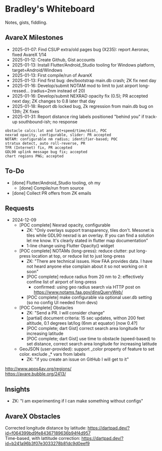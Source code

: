 # Bradley's Whiteboard
Notes, gists, fiddling.  

## AvareX Milestones
* 2025-01-07: Find CSUP extra/old pages bug (X235): report Aeronav, fixed AvareX 1/14
* 2025-01-12: Create Github, Gist accounts
* 2025-01-13: Install Flutter/Android_Studio tooling for Windows platform, target=Android/Windows
* 2025-01-13: First compile/run of AvareX
* 2025-01-13: Find first bug: dev/bootstrap main.db crash; ZK fix next day
* 2025-01-16: Develop/submit NOTAM mod to limit to just airport long-ressed... (radius=2nm instead of 20)
* 2025-01-16: Develop/submit NEXRAD opacity fix (0.5); PR accepted next day; ZK changes to 0.8 later that day
* 2025-01-18: Report db locked bug, Zk regression from main.db bug on 13th; ZK fixes
* 2025-01-31: Report distance ring labels positioned "behind you" if track-up southbound-ish; no response

```
obstacle calcs:lat and lat+speed/time/dist, POC
nexrad opacity, configurable, slider: PR accepted
NOTAM: configurable nm radius; identifier-based; POC
stratux detect, auto roll-reverse, PR
TFR (Internet) fix, PR accepted
GDL90 uplink message bug fix; accepted
chart regions PNG; accepted
```
  
## To-Do
* [done] Flutter/Android_Studio tooling, oh my
    * [done] Compile/run from source
* [done] Collect PR offers from ZK emails

## Requests
* 2024-12-09
   * [POC complete] Nexrad opacity, configurable
      * ZK: "Only overlays support transparency, tiles don't. Mesonet is tiles while GDL90 nexrad is an overlay. If you can find a solution let me know. It's clearly stated in flutter map documentation"
      * 1-line change using Flutter Opacity() widget
   * [POC complete] NOTAMs (long-press): reduce clutter: put long-press location at top, or reduce list to just long-press
      * ZK: "There are technical issues. How FAA provides data. I have not heard anyone else complain about it so not working on it soon"
      * [POC complete] reduce radius from 20 nm to 2: effectively confine list of airport of long-press
         * confirmed: using geo radius search via HTTP post on https://www.notams.faa.gov/dinsQueryWeb/
      * [POC complete] make configurable via optional user.db setting (so no config UI needed from devs)
   * [POC Complete] Obstacles
      * ZK: "Send a PR. I will consider change"
      * [partial] document criteria: 15 sec updates, withon 200 feet altitude, 0.1 degrees lat/log (6nm at equator) [now 0.4?]
      * [POC complete; dart Gist] correct search area longitude for increasing latitude
      * [POC complete; dart Gist] use time to obstacle (speed-based) to set distance, correct search area longitude for increasing latitude
   * GeoJSON (user-provided): support _color property of feature to set color. exclude _* vars from labels
      * ZK: "if you create an issue on GitHub I will get to it"

http://www.apps4av.org/regions/  
https://avare.bubble.org/2413/  

## Insights
* ZK: "I am experimenting if I can make something without configs"

## AvareX Obstacles
Corrected longitude distance by latitude: https://dartpad.dev/?id=f064399bd9fe84367189636b94f4d957  
Time-based, with lattitude correction:    https://dartpad.dev/?id=b241a96b3f07e3033278b81dc9d0eef9
